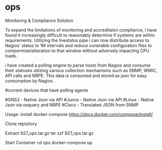 # ops

Monitoring & Compliance Solution

To expand the limitations of monitoring and accreditaion compliance, i have found it increasingly difficult to reasonably determine if systems are within requirements.  Utilizing the livestatus pipe i can now distribute access to Nagios' status to 1M intervals and reduce vunerable configuration files to compormise/alteration to that window without adversely impacting CPU loads.  

i have created a polling engine to parse hosts from Nagios and consume their statuses utilzing various collection mechanisms such as SNMP, WMIC, API calls and NRPE.  This data is consumed and stored as json for easy consumption by Nagios.

#current devices that have polling agents

#GNS3 - Native Json via API
#Junos - Native Json via API
#Linux - Native Json via osquery and NRPE
#Cisco - Translated JSON from SNMP


Usage:
install docker-compose
https://docs.docker.com/compose/install/

Clone repisitory 

Extract 927_ops.tar.gz
tar xzf 927_ops.tar.gz

Start Container
cd ops
docker-compose up
